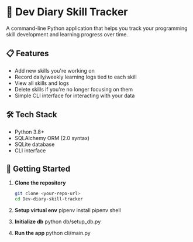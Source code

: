 # 🧠 Dev Diary Skill Tracker

A command-line Python application that helps you track your programming skill development and learning progress over time.

## 📋 Features

- Add new skills you're working on
- Record daily/weekly learning logs tied to each skill
- View all skills and logs
- Delete skills if you're no longer focusing on them
- Simple CLI interface for interacting with your data

## 🛠 Tech Stack

- Python 3.8+
- SQLAlchemy ORM (2.0 syntax)
- SQLite database
- CLI interface


## 🚀 Getting Started

1. **Clone the repository**  
   ```bash
   git clone <your-repo-url>
   cd Dev-diary-skill-tracker

2. **Setup virtual env**
    pipenv install
    pipenv shell

3. **Initialize db**
    python db/setup_db.py

4. **Run the app**
    python cli/main.py
